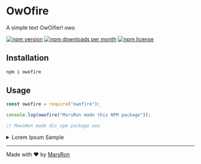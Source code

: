 # OwOfire

A simple text OwOifier! owo

[![npm version](https://img.shields.io/npm/v/owofire?color=blue&style=flat-square)](https://npmjs.com/package/owofire)
[![npm downloads per month](https://img.shields.io/npm/dm/owofire?color=blue&style=flat-square)](https://npmjs.com/package/owofire)
[![npm license](https://img.shields.io/npm/l/owofire?color=blue&style=flat-square)](https://npmjs.com/package/owofire)

## Installation
```sh
npm i owofire
```

## Usage

```js
const owofire = require("owofire");

console.log(owofire("MarsRon made this NPM package"));

// MawsWon made dis npm package uwu
```

<details>
<summary>Lorem Ipsum Sample</summary>

```
Original:

Lorem ipsum dolor sit amet, consectetur adipiscing elit,
sed do eiusmod tempor incididunt ut labore et dolore magna aliqua. Ut enim ad
minim veniam, quis nostrud exercitation ullamco laboris nisi ut aliquip ex ea
commodo consequat! Duis aute irure dolor in reprehenderit in voluptate velit
esse cillum dolore eu fugiat nulla pariatur!! Excepteur sint occaecat cupidatat
non proident, sunt in culpa qui officia deserunt mollit anim id est laborum.

OwOfire:

Wowem ipsum dowow sit amet~ consectetuw adipiscing ewit~
sed do eiusmod tempow incididunt ut wabowe et dowowe magnya awiqua. Ut enyim ad
minyim venyiam~ quis nyostwud exewcitation uwwamco wabowis nyisi ut awiquip ex ea
commodo consequat! >w< Duis aute iwuwe dowow in wepwehendewit in vowuptate vewit
esse ciwwum dowowe eu fugiat nyuwwa pawiatuw! (o´∀`o) Excepteuw sint occaecat cupidatat
nyon pwoident~ sunt in cuwpa qui officia desewunt mowwit anyim id est wabowum. ヾ(*'▽'*)
```
</details>

---

Made with ❤ by [MarsRon](https://github.com/MarsRon)